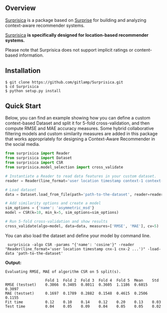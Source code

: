 Overview
--------
[Surprisica](https://github.com/gitlamp/Surprisica) is a package based on [Surprise](http://surpriselib.com) for building and analyzing
context-aware recommender systems.

[Surprisica](https://github.com/gitlamp/Surprisica) **is specifically designed for location-based recommender systems.**

Please note that Surprisica does not support implicit ratings or content-based
information.

Installation
------------
```
$ git clone https://github.com/gitlamp/Surprisica.git
$ cd Surprisica
$ python setup.py install
```

Quick Start
-----------
Below, you can find an example showing how you can define a custom context-based Dataset and split it for 5-fold cross-validation, and then compute RMSE and MAE accuracy measures.
Some hybrid collaborative filtering models and custom similarity measures are added in this package that works appropriately for designing a Context-Aware Recommender in the social media.

```python
from surprisica import Reader
from surprisica import Dataset
from surprisica import CSR
from surprisica.model_selection import cross_validate

# Instantiate a Reader to read data features in your custom dataset.
reader = Reader(line_format='user location timestamp context-1 context-2 ...')

# Load dataset
data = Dataset.load_from_file(path='path-to-the-dataset', reader=reader)

# Add similarity options and create a model
sim_options = {'name': 'asymmetric_msd'}
model = CSR(k=10, min_k=5, sim_options=sim_options)

# Run 5-fold cross-validation and show results
cross_validate(algo=model, data=data, measures=['RMSE', 'MAE'], cv=5)
```  
You can also load the dataset and define your model by command line.
```commandline
 surprisica -algo CSR -params "{'name': 'cosine'}" -reader "Reader(line_format='user location timestamp cnx-1 cnx-2 ...')" -load-data 'path-to-the-dataset'
```

**Output:**

```
Evaluating RMSE, MAE of algorithm CSR on 5 split(s).

                  Fold 1  Fold 2  Fold 3  Fold 4  Fold 5  Mean    Std     
RMSE (testset)    0.3866  0.3405  0.8011  0.3605  1.1186  0.6015  0.3097  
MAE (testset)     0.1697  0.1789  0.2882  0.1548  0.4615  0.2506  0.1155  
Fit time          0.12    0.10    0.14    0.12    0.20    0.13    0.03    
Test time         0.04    0.05    0.09    0.04    0.05    0.05    0.02  
```
